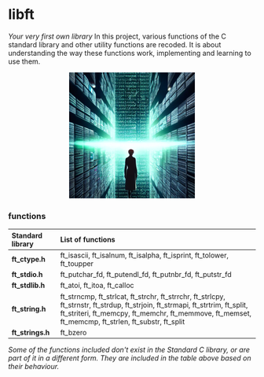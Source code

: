 # libft
*Your very first own library*
In this project, various functions of the C standard library and other utility functions are recoded. It is about understanding the way these functions work, implementing and learning to use them.

<p align="center">
  <img width="256" height="256" src="resources/Hotpot_binary_code_book.png">
</p>

### functions
Standard library     | List of functions
:--------------------|:----------
**ft_ctype.h**       | ft_isascii, ft_isalnum, ft_isalpha, ft_isprint, ft_tolower, ft_toupper
**ft_stdio.h**       | ft_putchar_fd, ft_putendl_fd, ft_putnbr_fd, ft_putstr_fd
**ft_stdlib.h**      | ft_atoi, ft_itoa, ft_calloc
**ft_string.h**      | ft_strncmp, ft_strlcat, ft_strchr, ft_strrchr, ft_strlcpy, ft_strnstr, ft_strdup, ft_strjoin, ft_strmapi, ft_strtrim, ft_split, ft_striteri, ft_memcpy, ft_memchr, ft_memmove, ft_memset, ft_memcmp, ft_strlen, ft_substr, ft_split
**ft_strings.h**     | ft_bzero

*Some of the functions included don't exist in the Standard C library, or are part of it in a different form. They are included in the table above based on their behaviour.*